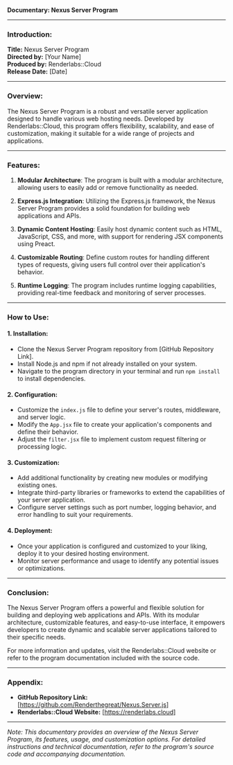 **Documentary: Nexus Server Program**

---

### Introduction:

**Title:** Nexus Server Program  
**Directed by:** [Your Name]  
**Produced by:** Renderlabs::Cloud  
**Release Date:** [Date]

---

### Overview:

The Nexus Server Program is a robust and versatile server application designed to handle various web hosting needs. Developed by Renderlabs::Cloud, this program offers flexibility, scalability, and ease of customization, making it suitable for a wide range of projects and applications.

---

### Features:

1. **Modular Architecture**: The program is built with a modular architecture, allowing users to easily add or remove functionality as needed.

2. **Express.js Integration**: Utilizing the Express.js framework, the Nexus Server Program provides a solid foundation for building web applications and APIs.

3. **Dynamic Content Hosting**: Easily host dynamic content such as HTML, JavaScript, CSS, and more, with support for rendering JSX components using Preact.

4. **Customizable Routing**: Define custom routes for handling different types of requests, giving users full control over their application's behavior.

5. **Runtime Logging**: The program includes runtime logging capabilities, providing real-time feedback and monitoring of server processes.

---

### How to Use:

#### 1. Installation:

- Clone the Nexus Server Program repository from [GitHub Repository Link].
- Install Node.js and npm if not already installed on your system.
- Navigate to the program directory in your terminal and run `npm install` to install dependencies.

#### 2. Configuration:

- Customize the `index.js` file to define your server's routes, middleware, and server logic.
- Modify the `App.jsx` file to create your application's components and define their behavior.
- Adjust the `filter.jsx` file to implement custom request filtering or processing logic.

#### 3. Customization:

- Add additional functionality by creating new modules or modifying existing ones.
- Integrate third-party libraries or frameworks to extend the capabilities of your server application.
- Configure server settings such as port number, logging behavior, and error handling to suit your requirements.

#### 4. Deployment:

- Once your application is configured and customized to your liking, deploy it to your desired hosting environment.
- Monitor server performance and usage to identify any potential issues or optimizations.

---

### Conclusion:

The Nexus Server Program offers a powerful and flexible solution for building and deploying web applications and APIs. With its modular architecture, customizable features, and easy-to-use interface, it empowers developers to create dynamic and scalable server applications tailored to their specific needs.

For more information and updates, visit the Renderlabs::Cloud website or refer to the program documentation included with the source code.

---


### Appendix:

- **GitHub Repository Link:** [https://github.com/Renderthegreat/Nexus.Server.js]
- **Renderlabs::Cloud Website:** [https://renderlabs.cloud]

---

*Note: This documentary provides an overview of the Nexus Server Program, its features, usage, and customization options. For detailed instructions and technical documentation, refer to the program's source code and accompanying documentation.*
